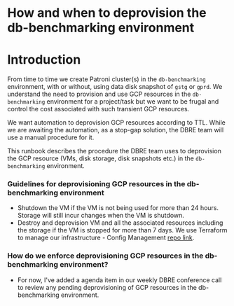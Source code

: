 # How and when to deprovision the db-benchmarking environment

# Introduction

From time to time we create Patroni cluster(s) in the `db-benchmarking` environment, with or without, using data disk snapshot of `gstg` or `gprd`. We understand the need to provision and use GCP resources in the `db-benchmarking` environment for a project/task but we want to be frugal and control the cost associated with such transient GCP resources.

We want automation to deprovision GCP resources according to TTL. While we are awaiting the automation, as a stop-gap solution, the DBRE team will use a manual procedure for it.

This runbook describes the procedure the DBRE team uses to deprovision the GCP resource (VMs, disk storage, disk snapshots etc.) in the `db-benchmarking` environment.

### Guidelines for deprovisioning GCP resources in the db-benchmarking environment

- Shutdown the VM if the VM is not being used for more than 24 hours. Storage will still incur changes when the VM is shutdown.
- Destroy and deprovision VM and all the associated resources including the storage if the VM is stopped for more than 7 days. We use Terraform to manage our infrastructure - Config Management [repo link](https://ops.gitlab.net/gitlab-com/gl-infra/config-mgmt).

### How do we enforce deprovisioning GCP resources in the db-benchmarking environment?
- For now, I've added a agenda item in our weekly DBRE conference call to review any pending deprovisioning of GCP resources in the db-benchmarking environment.
